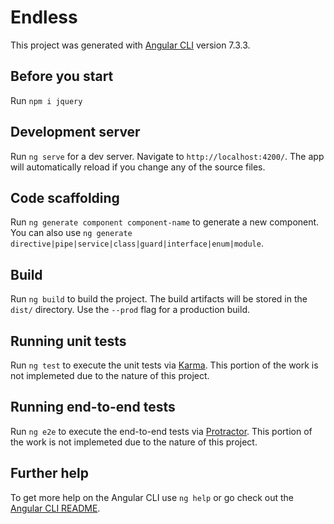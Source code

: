 # Endless

This project was generated with [Angular CLI](https://github.com/angular/angular-cli) version 7.3.3.

## Before you start

Run `npm i jquery` 

## Development server

Run `ng serve` for a dev server. Navigate to `http://localhost:4200/`. The app will automatically reload if you change any of the source files.

## Code scaffolding

Run `ng generate component component-name` to generate a new component. You can also use `ng generate directive|pipe|service|class|guard|interface|enum|module`.

## Build

Run `ng build` to build the project. The build artifacts will be stored in the `dist/` directory. Use the `--prod` flag for a production build.

## Running unit tests

Run `ng test` to execute the unit tests via [Karma](https://karma-runner.github.io). This portion of the work is not implemeted due to the nature of this project.

## Running end-to-end tests

Run `ng e2e` to execute the end-to-end tests via [Protractor](http://www.protractortest.org/). This portion of the work is not implemeted due to the nature of this project.

## Further help

To get more help on the Angular CLI use `ng help` or go check out the [Angular CLI README](https://github.com/angular/angular-cli/blob/master/README.md).
